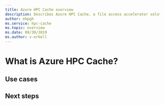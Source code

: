 ```yaml
---
title: Azure HPC Cache overview 
description: Describes Azure HPC Cache, a file access accelerator solution for high performance computing 
author: ekpgh
ms.service: hpc-cache
ms.topic: overview
ms.date: 08/30/2019
ms.author: v-erkell
---
```


# What is Azure HPC Cache? 

## Use cases

## Next steps